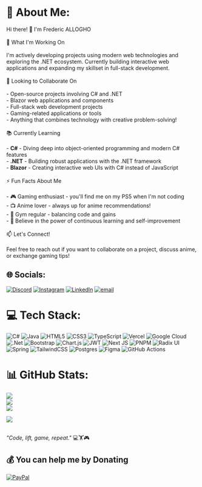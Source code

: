 # 💫 About Me:
Hi there! 👋 I'm Frederic ALLOGHO<br><br> 🚀 What I'm Working On<br><br>I'm actively developing projects using modern web technologies and exploring the .NET ecosystem. Currently building interactive web applications and expanding my skillset in full-stack development.<br><br>🤝 Looking to Collaborate On<br><br>- Open-source projects involving C# and .NET<br>- Blazor web applications and components<br>- Full-stack web development projects<br>- Gaming-related applications or tools<br>- Anything that combines technology with creative problem-solving!<br><br>📚 Currently Learning<br><br>- **C#** - Diving deep into object-oriented programming and modern C# features<br>- **.NET** - Building robust applications with the .NET framework<br>- **Blazor** - Creating interactive web UIs with C# instead of JavaScript<br><br>⚡ Fun Facts About Me<br><br>- 🎮 Gaming enthusiast - you'll find me on my PS5 when I'm not coding<br>- 📺 Anime lover - always up for anime recommendations!<br>- 💪 Gym regular - balancing code and gains<br>- 🎯 Believe in the power of continuous learning and self-improvement<br><br>📫 Let's Connect!<br><br>Feel free to reach out if you want to collaborate on a project, discuss anime, or exchange gaming tips!<br>

## 🌐 Socials:
[![Discord](https://img.shields.io/badge/Discord-%237289DA.svg?logo=discord&logoColor=white)](https://discord.gg/aithfifi4866) [![Instagram](https://img.shields.io/badge/Instagram-%23E4405F.svg?logo=Instagram&logoColor=white)](https://instagram.com/https://www.instagram.com/alloghofils/) [![LinkedIn](https://img.shields.io/badge/LinkedIn-%230077B5.svg?logo=linkedin&logoColor=white)](https://linkedin.com/in/www.linkedin.com/in/allogho) [![email](https://img.shields.io/badge/Email-D14836?logo=gmail&logoColor=white)](mailto:alloghofrederic9@gmail.com) 

# 💻 Tech Stack:
![C#](https://img.shields.io/badge/c%23-%23239120.svg?style=for-the-badge&logo=csharp&logoColor=white) ![Java](https://img.shields.io/badge/java-%23ED8B00.svg?style=for-the-badge&logo=openjdk&logoColor=white) ![HTML5](https://img.shields.io/badge/html5-%23E34F26.svg?style=for-the-badge&logo=html5&logoColor=white) ![CSS3](https://img.shields.io/badge/css3-%231572B6.svg?style=for-the-badge&logo=css3&logoColor=white) ![TypeScript](https://img.shields.io/badge/typescript-%23007ACC.svg?style=for-the-badge&logo=typescript&logoColor=white) ![Vercel](https://img.shields.io/badge/vercel-%23000000.svg?style=for-the-badge&logo=vercel&logoColor=white) ![Google Cloud](https://img.shields.io/badge/GoogleCloud-%234285F4.svg?style=for-the-badge&logo=google-cloud&logoColor=white) ![.Net](https://img.shields.io/badge/.NET-5C2D91?style=for-the-badge&logo=.net&logoColor=white) ![Bootstrap](https://img.shields.io/badge/bootstrap-%238511FA.svg?style=for-the-badge&logo=bootstrap&logoColor=white) ![Chart.js](https://img.shields.io/badge/chart.js-F5788D.svg?style=for-the-badge&logo=chart.js&logoColor=white) ![JWT](https://img.shields.io/badge/JWT-black?style=for-the-badge&logo=JSON%20web%20tokens) ![Next JS](https://img.shields.io/badge/Next-black?style=for-the-badge&logo=next.js&logoColor=white) ![PNPM](https://img.shields.io/badge/pnpm-%234a4a4a.svg?style=for-the-badge&logo=pnpm&logoColor=f69220) ![Radix UI](https://img.shields.io/badge/radix%20ui-161618.svg?style=for-the-badge&logo=radix-ui&logoColor=white) ![Spring](https://img.shields.io/badge/spring-%236DB33F.svg?style=for-the-badge&logo=spring&logoColor=white) ![TailwindCSS](https://img.shields.io/badge/tailwindcss-%2338B2AC.svg?style=for-the-badge&logo=tailwind-css&logoColor=white) ![Postgres](https://img.shields.io/badge/Supabase-3ECF8E?style=for-the-badge&logo=supabase&logoColor=white) ![Figma](https://img.shields.io/badge/figma-%23F24E1E.svg?style=for-the-badge&logo=figma&logoColor=white) ![GitHub Actions](https://img.shields.io/badge/github%20actions-%232671E5.svg?style=for-the-badge&logo=githubactions&logoColor=white) 

# 📊 GitHub Stats:
![](https://github-readme-stats.vercel.app/api?username=AitHFifi&theme=highcontrast&hide_border=false&include_all_commits=false&count_private=true)<br/>
![](https://nirzak-streak-stats.vercel.app/?user=AitHFifi&theme=highcontrast&hide_border=false)<br/>
![](https://github-readme-stats.vercel.app/api/top-langs/?username=AitHFifi&theme=highcontrast&hide_border=false&include_all_commits=false&count_private=true&layout=compact)

[![](https://visitcount.itsvg.in/api?id=AitHFifi&icon=0&color=0)](https://visitcount.itsvg.in)

<br>*"Code, lift, game, repeat."* 💻🏋️🎮

  ## 💰 You can help me by Donating
  [![PayPal](https://img.shields.io/badge/PayPal-00457C?style=for-the-badge&logo=paypal&logoColor=white)](https://paypal.me/FredericALLOGHO) 
